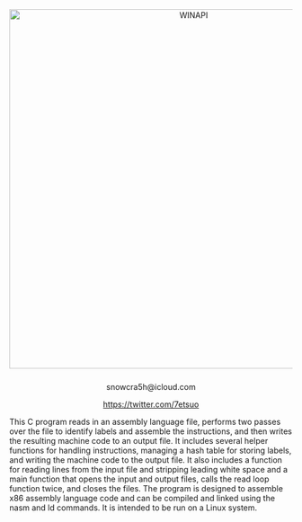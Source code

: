
<div align="center">
  <img src="https://raw.githubusercontent.com/snowcra5h/x86-assembler/shellcodegen32.gif" width="640" alt="WINAPI" style="margin-bottom: 10px;">
  <p>snowcra5h@icloud.com</p>
  <p><a href="https://twitter.com/7etsuo" target="_blank" rel="noopener noreferrer">https://twitter.com/7etsuo</a></p>
</div>

This C program reads in an assembly language file, performs two passes over the file to identify labels and assemble the instructions, and then writes the resulting machine code to an output file. It includes several helper functions for handling instructions, managing a hash table for storing labels, and writing the machine code to the output file. It also includes a function for reading lines from the input file and stripping leading white space and a main function that opens the input and output files, calls the read loop function twice, and closes the files. The program is designed to assemble x86 assembly language code and can be compiled and linked using the nasm and ld commands. It is intended to be run on a Linux system.







